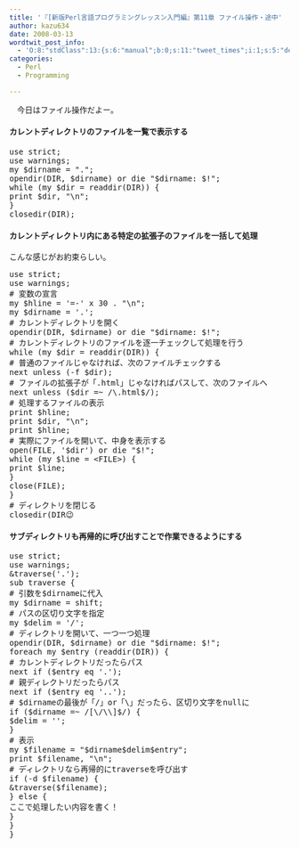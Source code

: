 ```yaml
---
title: '『[新版Perl言語プログラミングレッスン入門編』第11章 ファイル操作・途中'
author: kazu634
date: 2008-03-13
wordtwit_post_info:
  - 'O:8:"stdClass":13:{s:6:"manual";b:0;s:11:"tweet_times";i:1;s:5:"delay";i:0;s:7:"enabled";i:1;s:10:"separation";s:2:"60";s:7:"version";s:3:"3.7";s:14:"tweet_template";b:0;s:6:"status";i:2;s:6:"result";a:0:{}s:13:"tweet_counter";i:2;s:13:"tweet_log_ids";a:1:{i:0;i:3823;}s:9:"hash_tags";a:0:{}s:8:"accounts";a:1:{i:0;s:7:"kazu634";}}'
categories:
  - Perl
  - Programming

---
```

<div class="section">
<p>
    　今日はファイル操作だよー。
</p>
  
<p>
<a name="seemore"></a>
</p>
  
<h4>
    カレントディレクトリのファイルを一覧で表示する
</h4>
  
<pre class="syntax-highlight">
<span class="synStatement">use strict</span>;
<span class="synStatement">use warnings</span>;
<span class="synStatement">my</span> <span class="synIdentifier">$dirname</span> = <span class="synConstant">&#34;.&#34;</span>;
<span class="synStatement">opendir</span>(<span class="synIdentifier">DIR</span>, <span class="synIdentifier">$dirname</span>) <span class="synStatement">or</span> <span class="synStatement">die</span> <span class="synConstant">&#34;</span><span class="synIdentifier">$dirname</span><span class="synConstant">: </span><span class="synIdentifier">$!</span><span class="synConstant">&#34;</span>;
<span class="synStatement">while</span> (<span class="synStatement">my</span> <span class="synIdentifier">$dir</span> = <span class="synStatement">readdir</span>(<span class="synIdentifier">DIR</span>)) {
<span class="synStatement">print</span> <span class="synIdentifier">$dir</span>, <span class="synConstant">&#34;</span><span class="synSpecial">\n</span><span class="synConstant">&#34;</span>;
}
<span class="synStatement">closedir</span>(<span class="synIdentifier">DIR</span>);
</pre>
  
<h4>
    カレントディレクトリ内にある特定の拡張子のファイルを一括して処理
</h4>
  
<p>
    こんな感じがお約束らしい。
</p>
  
<pre class="syntax-highlight">
<span class="synStatement">use strict</span>;
<span class="synStatement">use warnings</span>;
<span class="synComment"># 変数の宣言</span>
<span class="synStatement">my</span> <span class="synIdentifier">$hline</span> = <span class="synConstant">'=-'</span> x <span class="synConstant">30</span> . <span class="synConstant">&#34;</span><span class="synSpecial">\n</span><span class="synConstant">&#34;</span>;
<span class="synStatement">my</span> <span class="synIdentifier">$dirname</span> = <span class="synConstant">'.'</span>;
<span class="synComment"># カレントディレクトリを開く</span>
<span class="synStatement">opendir</span>(<span class="synIdentifier">DIR</span>, <span class="synIdentifier">$dirname</span>) <span class="synStatement">or</span> <span class="synStatement">die</span> <span class="synConstant">&#34;</span><span class="synIdentifier">$dirname</span><span class="synConstant">: </span><span class="synIdentifier">$!</span><span class="synConstant">&#34;</span>;
<span class="synComment"># カレントディレクトリのファイルを逐一チェックして処理を行う</span>
<span class="synStatement">while</span> (<span class="synStatement">my</span> <span class="synIdentifier">$dir</span> = <span class="synStatement">readdir</span>(<span class="synIdentifier">DIR</span>)) {
<span class="synComment"># 普通のファイルじゃなければ、次のファイルチェックする</span>
<span class="synStatement">next</span> <span class="synStatement">unless</span> (<span class="synStatement">-f</span> <span class="synIdentifier">$dir</span>);
<span class="synComment"># ファイルの拡張子が「.html」じゃなければパスして、次のファイルへ</span>
<span class="synStatement">next</span> <span class="synStatement">unless</span> (<span class="synIdentifier">$dir</span> =~<span class="synStatement"> /</span><span class="synSpecial">\.</span><span class="synConstant">html$</span><span class="synStatement">/</span>);
<span class="synComment"># 処理するファイルの表示</span>
<span class="synStatement">print</span> <span class="synIdentifier">$hline</span>;
<span class="synStatement">print</span> <span class="synIdentifier">$dir</span>, <span class="synConstant">&#34;</span><span class="synSpecial">\n</span><span class="synConstant">&#34;</span>;
<span class="synStatement">print</span> <span class="synIdentifier">$hline</span>;
<span class="synComment"># 実際にファイルを開いて、中身を表示する</span>
<span class="synStatement">open</span>(<span class="synIdentifier">FILE</span>, <span class="synConstant">'$dir'</span>) <span class="synStatement">or</span> <span class="synStatement">die</span> <span class="synConstant">&#34;</span><span class="synIdentifier">$!</span><span class="synConstant">&#34;</span>;
<span class="synStatement">while</span> (<span class="synStatement">my</span> <span class="synIdentifier">$line</span> = <span class="synIdentifier">&#60;FILE&#62;</span>) {
<span class="synStatement">print</span> <span class="synIdentifier">$line</span>;
}
<span class="synStatement">close</span>(<span class="synIdentifier">FILE</span>);
}
<span class="synComment"># ディレクトリを閉じる</span>
<span class="synStatement">closedir</span>(<span class="synIdentifier">DIR</span>😉
</pre>
  
<h4>
    サブディレクトリも再帰的に呼び出すことで作業できるようにする
</h4>
  
<pre class="syntax-highlight">
<span class="synStatement">use strict</span>;
<span class="synStatement">use warnings</span>;
<span class="synIdentifier">&#38;traverse</span>(<span class="synConstant">'.'</span>);
<span class="synStatement">sub</span><span class="synIdentifier"> traverse </span>{
<span class="synComment"># 引数を$dirnameに代入</span>
<span class="synStatement">my</span> <span class="synIdentifier">$dirname</span> = <span class="synStatement">shift</span>;
<span class="synComment"># パスの区切り文字を指定</span>
<span class="synStatement">my</span> <span class="synIdentifier">$delim</span> = <span class="synConstant">'/'</span>;
<span class="synComment"># ディレクトリを開いて、一つ一つ処理</span>
<span class="synStatement">opendir</span>(<span class="synIdentifier">DIR</span>, <span class="synIdentifier">$dirname</span>) <span class="synStatement">or</span> <span class="synStatement">die</span> <span class="synConstant">&#34;</span><span class="synIdentifier">$dirname</span><span class="synConstant">: </span><span class="synIdentifier">$!</span><span class="synConstant">&#34;</span>;
<span class="synStatement">foreach</span> <span class="synStatement">my</span> <span class="synIdentifier">$entry</span> (<span class="synStatement">readdir</span>(<span class="synIdentifier">DIR</span>)) {
<span class="synComment"># カレントディレクトリだったらパス</span>
<span class="synStatement">next</span> <span class="synStatement">if</span> (<span class="synIdentifier">$entry</span> <span class="synStatement">eq</span> <span class="synConstant">'.'</span>);
<span class="synComment"># 親ディレクトリだったらパス</span>
<span class="synStatement">next</span> <span class="synStatement">if</span> (<span class="synIdentifier">$entry</span> <span class="synStatement">eq</span> <span class="synConstant">'..'</span>);
<span class="synComment"># $dirnameの最後が「/」or「\」だったら、区切り文字をnullに</span>
<span class="synStatement">if</span> (<span class="synIdentifier">$dirname</span> =~<span class="synStatement"> /</span><span class="synConstant">[</span><span class="synSpecial">\/\\</span><span class="synConstant">]$</span><span class="synStatement">/</span>) {
<span class="synIdentifier">$delim</span> = <span class="synConstant">''</span>;
}
<span class="synComment"># 表示</span>
<span class="synStatement">my</span> <span class="synIdentifier">$filename</span> = <span class="synConstant">&#34;</span><span class="synIdentifier">$dirname$delim$entry</span><span class="synConstant">&#34;</span>;
<span class="synStatement">print</span> <span class="synIdentifier">$filename</span>, <span class="synConstant">&#34;</span><span class="synSpecial">\n</span><span class="synConstant">&#34;</span>;
<span class="synComment"># ディレクトリなら再帰的にtraverseを呼び出す</span>
<span class="synStatement">if</span> (<span class="synStatement">-d</span> <span class="synIdentifier">$filename</span>) {
<span class="synIdentifier">&#38;traverse</span>(<span class="synIdentifier">$filename</span>);
} <span class="synStatement">else</span> {
ここで処理したい内容を書く！
}
}
}
</pre>
</div>
